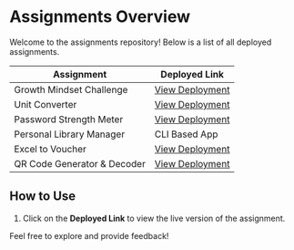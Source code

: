 # Assignments Overview

Welcome to the assignments repository! Below is a list of all deployed assignments.

| **Assignment**                     | **Deployed Link**                              |
|------------------------------------|-----------------------------------------------|
| Growth Mindset Challenge           | [View Deployment](https://growthmindsetappbyahemd.streamlit.app/) |
| Unit Converter                     | [View Deployment](https://unitconverterbyahmed.streamlit.app/)   |
| Password Strength Meter            | [View Deployment](https://passwordstrenghtmeterbyahmed.streamlit.app/) |
| Personal Library Manager           | CLI Based App |
| Excel to Voucher                   | [View Deployment](https://ahmednoorani258-exceltovoucherconverter-tqxjryqgz3f8c5hg2ygjzq.streamlit.app/)  |
| QR Code Generator & Decoder        | [View Deployment](https://qrcodegeneratorbyahmednoorani258.streamlit.app/) |

## How to Use
1. Click on the **Deployed Link** to view the live version of the assignment.

Feel free to explore and provide feedback!
